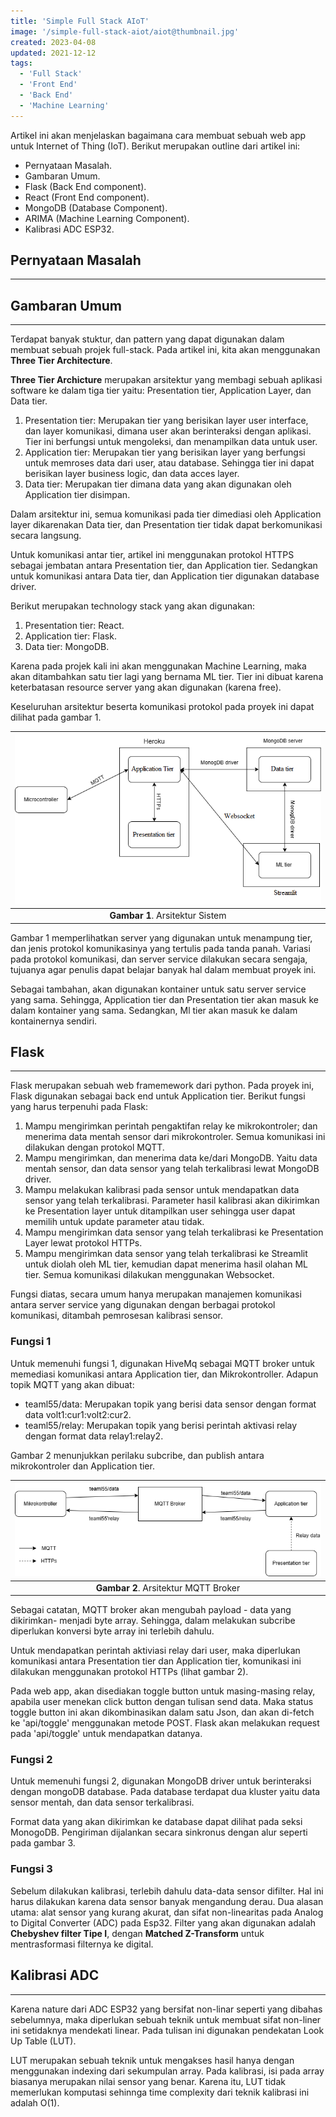 ```yaml
---
title: 'Simple Full Stack AIoT'
image: '/simple-full-stack-aiot/aiot@thumbnail.jpg'
created: 2023-04-08
updated: 2021-12-12
tags:
  - 'Full Stack'
  - 'Front End'
  - 'Back End'
  - 'Machine Learning'
---
```


Artikel ini akan menjelaskan bagaimana cara membuat sebuah web app untuk Internet of Thing (IoT). Berikut merupakan outline dari artikel ini:
- Pernyataan Masalah. 
- Gambaran Umum.
- Flask (Back End component).
- React (Front End component).
- MongoDB (Database Component).
- ARIMA (Machine Learning Component).
-  Kalibrasi ADC ESP32.

## **Pernyataan Masalah**
---

## **Gambaran Umum**
---
Terdapat banyak stuktur, dan pattern yang dapat digunakan dalam membuat sebuah projek full-stack. Pada artikel ini, kita akan menggunakan **Three Tier Architecture**.

**Three Tier Archicture** merupakan arsitektur yang membagi sebuah aplikasi software ke dalam tiga tier yaitu: Presentation tier, Application Layer, dan Data tier. 
1. Presentation tier: Merupakan tier yang berisikan layer user interface, dan layer komunikasi, dimana user akan berinteraksi dengan aplikasi. Tier ini berfungsi untuk mengoleksi, dan menampilkan data untuk user.
2. Application tier: Merupakan tier yang berisikan layer yang berfungsi untuk memroses data dari user, atau database. Sehingga tier ini dapat berisikan layer business logic, dan data acces layer.
3. Data tier: Merupakan tier dimana data yang akan digunakan oleh Application tier disimpan.

Dalam arsitektur ini, semua komunikasi pada tier dimediasi oleh Application layer dikarenakan Data tier, dan Presentation tier tidak dapat berkomunikasi secara langsung. 

Untuk komunikasi antar tier, artikel ini menggunakan protokol HTTPS sebagai jembatan antara Presentation tier, dan Application tier. Sedangkan untuk komunikasi antara Data tier, dan Application tier digunakan database driver.

Berikut merupakan technology stack yang akan digunakan:
1. Presentation tier: React.
2. Application tier: Flask.
3. Data tier: MongoDB.

Karena pada projek kali ini akan menggunakan Machine Learning, maka akan ditambahkan satu tier lagi yang bernama ML tier. Tier ini dibuat karena keterbatasan resource server yang akan digunakan (karena free). 

Keseluruhan arsitektur beserta komunikasi protokol pada proyek ini dapat dilihat pada gambar 1. 

|![Gambar 1. Arsitektur Sistem](aiot@arsitektur.png)| 
|:--:|
|<b>Gambar 1</b>. Arsitektur Sistem|

Gambar 1 memperlihatkan server yang digunakan untuk menampung tier, dan jenis protokol komunikasinya yang tertulis pada tanda panah. Variasi pada protokol komunikasi, dan server service dilakukan secara sengaja, tujuanya agar penulis dapat belajar banyak hal dalam membuat proyek ini. 

Sebagai tambahan, akan digunakan kontainer untuk satu server service yang sama. Sehingga, Application tier dan Presentation tier akan masuk ke dalam kontainer yang sama. Sedangkan, Ml tier akan masuk ke dalam kontainernya sendiri.


## **Flask**
---
Flask merupakan sebuah web framemework dari python. Pada proyek ini, Flask digunakan sebagai back end untuk Application tier. Berikut fungsi yang harus terpenuhi pada Flask:
1. Mampu mengirimkan perintah pengaktifan relay ke mikrokontroler; dan menerima data mentah sensor dari mikrokontroler. Semua komunikasi ini dilakukan dengan protokol MQTT.
2. Mampu mengirimkan, dan menerima data ke/dari MongoDB. Yaitu data mentah sensor, dan data sensor yang telah terkalibrasi lewat MongoDB driver.
3. Mampu melakukan kalibrasi pada sensor untuk mendapatkan data sensor yang telah terkalibrasi. Parameter hasil kalibrasi akan dikirimkan ke Presentation layer untuk ditampilkan user sehingga user dapat memilih untuk update parameter atau tidak.
4. Mampu mengirimkan data sensor yang telah terkalibrasi ke Presentation Layer lewat protokol HTTPs.
5. Mampu mengirimkan data sensor yang telah terkalibrasi ke Streamlit untuk diolah oleh ML tier, kemudian dapat menerima hasil olahan ML tier. Semua komunikasi dilakukan menggunakan Websocket.

Fungsi diatas, secara umum hanya merupakan manajemen komunikasi antara server service yang digunakan dengan berbagai protokol komunikasi, ditambah pemrosesan kalibrasi sensor.



### **Fungsi 1**

Untuk memenuhi fungsi 1, digunakan HiveMq sebagai MQTT broker untuk memediasi komunikasi antara Application tier, dan Mikrokontroller. Adapun topik MQTT yang akan dibuat:
- teaml55/data: Merupakan topik yang berisi data sensor dengan format data volt1:cur1:volt2:cur2. 
- teaml55/relay: Merupakan topik yang berisi perintah aktivasi relay dengan format data relay1:relay2. 

Gambar 2 menunjukkan perilaku subcribe, dan publish antara mikrokontroler dan Application tier.

|![](aiot@mqttbroker.png)| 
|:--:|
|<b>Gambar 2</b>. Arsitektur MQTT Broker

Sebagai catatan, MQTT broker akan mengubah payload - data yang dikirimkan- menjadi byte array. Sehingga, dalam melakukan subcribe diperlukan konversi byte array ini terlebih dahulu. 

Untuk mendapatkan perintah aktiviasi relay dari user, maka diperlukan komunikasi antara Presentation tier dan Application tier, komunikasi ini dilakukan menggunakan protokol HTTPs (lihat gambar 2). 

Pada web app, akan disediakan toggle button untuk masing-masing relay, apabila user menekan click button dengan tulisan send data. Maka status toggle button ini akan dikombinasikan dalam satu Json, dan akan di-fetch ke 'api/toggle' menggunakan metode POST. Flask akan melakukan request pada 'api/toggle' untuk mendapatkan datanya.

### **Fungsi 2**

Untuk memenuhi fungsi 2, digunakan MongoDB driver untuk berinteraksi dengan mongoDB database. Pada database terdapat dua kluster yaitu data sensor mentah, dan data sensor terkalibrasi. 

Format data yang akan dikirimkan ke database dapat dilihat pada seksi MonogoDB. Pengiriman dijalankan secara sinkronus dengan alur seperti pada gambar 3.

### **Fungsi 3**

Sebelum dilakukan kalibrasi, terlebih dahulu data-data sensor difilter. Hal ini harus dilakukan karena data sensor banyak mengandung derau. Dua alasan utama: alat sensor yang kurang akurat, dan sifat non-linearitas pada Analog to Digital Converter (ADC) pada Esp32. Filter yang akan digunakan adalah **Chebyshev filter Tipe I**, dengan **Matched Z-Transform** untuk mentrasformasi filternya ke digital.

## **Kalibrasi ADC**
___

Karena nature dari ADC ESP32 yang bersifat non-linar seperti yang dibahas sebelumnya, maka diperlukan sebuah teknik untuk membuat sifat non-liner ini setidaknya mendekati linear. Pada tulisan ini digunakan pendekatan Look Up Table (LUT).

LUT merupakan sebuah teknik untuk mengakses hasil hanya dengan menggunakan indexing dari sekumpulan array. Pada kalibrasi, isi pada array biasanya merupakan nilai sensor yang benar. Karena itu, LUT tidak memerlukan komputasi sehinnga time complexity dari teknik kalibrasi ini adalah O(1).





